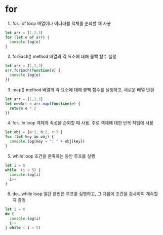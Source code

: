 # for

1. for...of loop
배열이나 이터러블 객체를 순회할 때 사용
```js
let arr = [1,2,3]
for (let e of arr) {
  console.log(e)
}
```

2. forEach() method
배열의 각 요소에 대해 콜백 함수 실행
```js
let arr = [1,2,3]
arr.forEach(function(e) {
  console.log(e)
})
```

3. map() method
배열의 각 요소에 대해 콜백 함수를 실행하고, 새로운 배열 반환
```js
let arr = [1,2,3]
let newArr = arr.map(function(e) {
  return e * 2
})
```

4. for...in loop
객체의 속성을 순회할 때 사용. 주로 객체에 대한 반복 작업에 사용
```js
let obj = {a:1, b:2, c:3 }
for (let key in obj) {
  console.log(key + ": " + obj[key])
}
```

5. while loop
조건을 만족하는 동안 루프를 실행
```js
let i = 0
while  (i < 5) {
  console.log(i)
  i++
}
```

6. do...while loop
일단 한번은 루프를 실행하고, 그 다음에 조건을 검사하여 계속할지 결정
```js
let i = 0
do {
  console.log(i)
  i++
} while ( i < 5)
